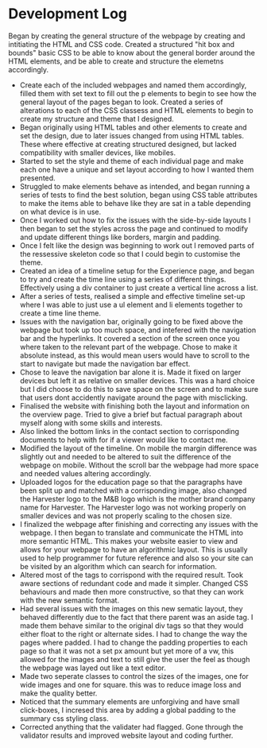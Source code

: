 <h1>Development Log</h1>
Began by creating the general structure of the webpage by creating and intitiating the HTML and CSS code.
Created a structured "hit box and bounds" basic CSS to be able to know about the
general border around the HTML elements, and be able to create and structure the elemetns accordingly.
<ul>
    <li>
        Create each of the included webpages and named them accordingly, filled them with set text to fill out the p elements to begin to see how the general layout of the pages began to look.
        Created a series of alterations to each of the CSS classess and HTML elements to begin to create my structure and theme that I designed.
    </li>
    <li>
        Began originally using HTML tables and other elements to create and set the design, due to later issues
        changed from using HTML tables. These where effective at creating structured designed, but lacked compatibility with smaller devices, like mobiles.
    </li>
    <li>
        Started to set the style and theme of each individual page and make each one have a unique and set layout according to how I wanted them presented.
    </li>
    <li>
        Struggled to make elements behave as intended, and began running a series of tests to find the best solution, began using CSS table attributes
        to make the items able to behave like they are sat in a table depending on what device is in use.
    </li>
    <li>
        Once I worked out how to fix the issues with the side-by-side layouts I then began to set the styles across the page and continued to modify and update
        different things like borders, margin and padding.
    </li>
    <li>
        Once I felt like the design was beginning to work out I removed parts of the ressessive skeleton code so that I could begin to customise the theme.
    </li>
    <li>
        Created an idea of a timeline setup for the Experience page, and began to try and create the time line using a series of different things. Effectively using a div container to just create a vertical line across a list.
    </li>
    <li>
        After a series of tests, realised a simple and effective timeline set-up where I was able to just use a ul element and li elements together to create a time line theme.
    </li>
    <li>
        Issues with the navigation bar, originally going to be fixed above the webpage but took up too much space, and intefered with the navigation bar and the hyperlinks. It covered a section of the screen once you where taken to the relevant part of the webpage.
        Chose to make it absolute instead, as this would mean users would have to scroll to the start to navigate but made the navigation bar effect.
    </li>
    <li>
        Chose to leave the navigation bar alone it is. Made it fixed on larger devices but left it as relative on smaller devices.
        This was a hard choice but I did choose to do this to save space on the screen and to make sure that users dont accidently navigate around the page with misclicking.
    </li>
    <li>
        Finalised the website with finishing both the layout and information on the overview page. Tried to give a brief but factual paragraph about myself along with some skills and interests.
    </li>
    <li>
        Also linked the bottom links in the contact section to corrisponding documents to help with for if a viewer would like to contact me.
    </li>
    <li>
        Modified the layout of the timeline. On mobile the margin difference was slightly out and needed to be altered to suit the difference of the webpage on mobile. Without the scroll bar the webpage had more space and needed values altering accordingly.
    </li>
    <li>
        Uploaded logos for the education page so that the paragraphs have been split up and matched with a corrisponding image, also changed the Harvester logo to the M&B logo which is the mother brand company name for Harvester.
        The Harvester logo was not working properly on smaller devices and was not properly scaling to the chosen size.
    </li>
    <li>
        I finalized the webpage after finishing and correcting any issues with the webpage. I then began to translate and communicate the HTML into more semantic HTML.
        This makes your website easier to view and allows for your webpage to have an algorithmic layout. This is usually used to help programmer for future reference and also so your site can be visited by an algorithm which can search for information.
    </li>
    <li>
        Altered most of the tags to corrispond with the required result. Took aware sections of redundant code and made it simpler. Changed CSS behaviours and made then more constructive, so that they can work with the new semantic format.
    </li>
    <li>
        Had several issues with the images on this new sematic layout, they behaved differently due to the fact that there parent was an aside tag. I made them behave similar to the original div tags so that they would either float to the right or alternate sides.
        I had to change the way the pages where padded. I had to change the padding properties to each page so that it was not a set px amount but yet more of a vw, this allowed for the images and text to still give the user the feel as though the webpage was layed out like a text editor.
    </li>
    <li>
        Made two seperate classes to control the sizes of the images, one for wide images and one for square. this was to reduce image loss and make the quality better.
    </li>
    <li>
        Noticed that the summary elements are unforgiving and have small click-boxes, I incresed this area by adding a global padding to the summary css styling class.
    </li>
    <li>
        Corrected anything that the validater had flagged. Gone through the validator results and improved website layout and coding further.
    </li>
</ul>